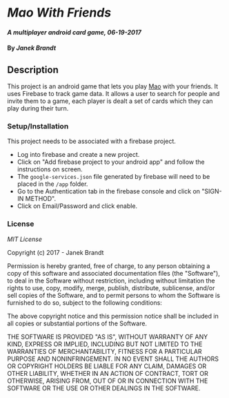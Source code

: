 # _Mao With Friends_

#### _A multiplayer android card game, 06-19-2017_

####  By _**Janek Brandt**_

## Description

This project is an android game that lets you play [Mao](https://en.wikipedia.org/wiki/Mao_(card_game)) with your friends. It uses Firebase to track game data. It allows a user to search for people and invite them to a game, each player is dealt a set of cards which they can play during their turn.

### Setup/Installation


This project needs to be associated with a firebase project.
 * Log into firebase and create a new project.
 * Click on "Add firebase project to your android app" and follow the instructions on screen.
 * The `google-services.json` file generated by firebase will need to be placed in the `/app` folder.
 * Go to the Authentication tab in the firebase console and click on "SIGN-IN METHOD".
 * Click on Email/Password and click enable.

### License

_MIT License_

Copyright (c) 2017 - Janek Brandt

Permission is hereby granted, free of charge, to any person obtaining a copy of this software and associated documentation files (the "Software"), to deal in the Software without restriction, including without limitation the rights to use, copy, modify, merge, publish, distribute, sublicense, and/or sell copies of the Software, and to permit persons to whom the Software is furnished to do so, subject to the following conditions:

The above copyright notice and this permission notice shall be included in all copies or substantial portions of the Software.

THE SOFTWARE IS PROVIDED "AS IS", WITHOUT WARRANTY OF ANY KIND, EXPRESS OR IMPLIED, INCLUDING BUT NOT LIMITED TO THE WARRANTIES OF MERCHANTABILITY, FITNESS FOR A PARTICULAR PURPOSE AND NONINFRINGEMENT. IN NO EVENT SHALL THE AUTHORS OR COPYRIGHT HOLDERS BE LIABLE FOR ANY CLAIM, DAMAGES OR OTHER LIABILITY, WHETHER IN AN ACTION OF CONTRACT, TORT OR OTHERWISE, ARISING FROM, OUT OF OR IN CONNECTION WITH THE SOFTWARE OR THE USE OR OTHER DEALINGS IN THE SOFTWARE.
